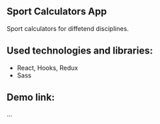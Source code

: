 ## Sport Calculators App

Sport calculators for diffetend disciplines.

## Used technologies and libraries:
* React, Hooks, Redux
* Sass

## Demo link:
...

